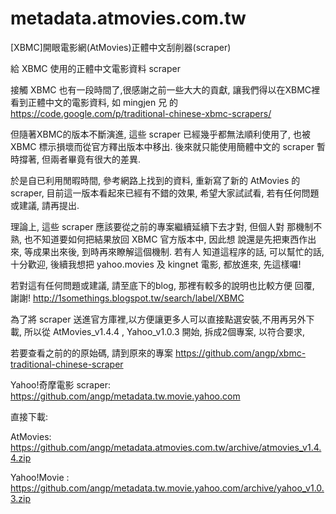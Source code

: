 metadata.atmovies.com.tw
========================

[XBMC]開眼電影網(AtMovies)正體中文刮削器(scraper) 

給 XBMC 使用的正體中文電影資料 scraper

接觸 XBMC 也有一段時間了,很感謝之前一些大大的貢獻, 讓我們得以在XBMC裡 看到正體中文的電影資料, 如 mingjen 兄 的 https://code.google.com/p/traditional-chinese-xbmc-scrapers/

但隨著XBMC的版本不斷演進, 這些 scraper 已經幾乎都無法順利使用了, 也被 XBMC 標示損壞而從官方釋出版本中移出. 後來就只能使用簡體中文的 scraper 暫時撐著, 但兩者畢竟有很大的差異.

於是自已利用閒暇時間, 參考網路上找到的資料, 重新寫了新的 AtMovies 的 scraper, 目前這一版本看起來已經有不錯的效果, 希望大家試試看, 若有任何問題或建議, 請再提出.

理論上, 這些 scraper 應該要從之前的專案繼續延續下去才對, 但個人對 那機制不熟, 也不知道要如何把結果放回 XBMC 官方版本中, 因此想 說還是先把東西作出來, 等成果出來後, 到時再來瞭解這個機制. 若有人 知道這程序的話, 可以幫忙的話, 十分歡迎, 後續我想把 yahoo.movies 及 kingnet 電影, 都放進來, 先這樣囉!

若對這有任何問題或建議, 請至底下的blog, 那裡有較多的說明也比較方便 回覆, 謝謝! http://1somethings.blogspot.tw/search/label/XBMC

為了將 scraper 送進官方庫裡,以方便讓更多人可以直接點選安裝,不用再另外下載, 
所以從 AtMovies_v1.4.4 , Yahoo_v1.0.3 開始, 拆成2個專案, 以符合要求, 

若要查看之前的的原始碼, 請到原來的專案 
https://github.com/angp/xbmc-traditional-chinese-scraper

Yahoo!奇摩電影 scraper: https://github.com/angp/metadata.tw.movie.yahoo.com

直接下載:

AtMovies: https://github.com/angp/metadata.atmovies.com.tw/archive/atmovies_v1.4.4.zip

Yahoo!Movie : https://github.com/angp/metadata.tw.movie.yahoo.com/archive/yahoo_v1.0.3.zip
